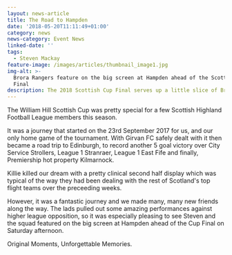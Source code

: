 ```yaml
---
layout: news-article
title: The Road to Hampden
date: '2018-05-20T11:11:49+01:00'
category: news
news-category: Event News
linked-date: ''
tags:
  - Steven Mackay
feature-image: /images/articles/thumbnail_image1.jpg
img-alt: >-
  Brora Rangers feature on the big screen at Hampden ahead of the Scottish Cup
  Final
description: The 2018 Scottish Cup Final serves up a little slice of Brora Rangers
---
```

The William Hill Scottish Cup was pretty special for a few Scottish Highland Football League members this season.

It was a journey that started on the 23rd September 2017 for us, and our only home game of the tournament. With Girvan FC safely dealt with it then became a road trip to Edinburgh, to record another 5 goal victory over City Service Strollers, League 1 Stranraer, League 1 East Fife and finally, Premiership hot property Kilmarnock.

Killie killed our dream with a pretty clinical second half display which was typical of the way they had been dealing with the rest of Scotland's top flight teams over the preceeding weeks.

However, it was a fantastic journey and we made many, many new friends along the way. The lads pulled out some amazing performances against higher league opposition, so it was especially pleasing to see Steven and the squad featured on the big screen at Hampden ahead of the Cup Final on Saturday afternoon.

Original Moments, Unforgettable Memories.
